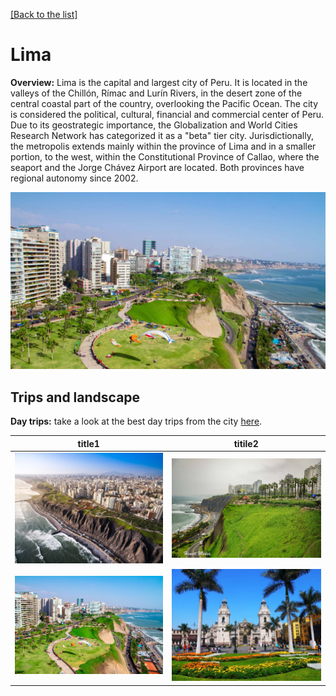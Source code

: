 [[Back to the list]](city_list.md)
# Lima
**Overview:** Lima  is the capital and largest city of Peru. It is located in the valleys of the Chillón, Rímac and Lurín Rivers, in the desert zone of the central coastal part of the country, overlooking the Pacific Ocean. The city is considered the political, cultural, financial and commercial center of Peru. Due to its geostrategic importance, the Globalization and World Cities Research Network has categorized it as a "beta" tier city. Jurisdictionally, the metropolis extends mainly within the province of Lima and in a smaller portion, to the west, within the Constitutional Province of Callao, where the seaport and the Jorge Chávez Airport are located. Both provinces have regional autonomy since 2002.


![Lima tourist view](resources/Lima_view.jpg)
## Trips and landscape
**Day trips:** take a look at the best day trips from the city [here](https://www.lonelyplanet.com/articles/best-day-trips-from-lima).

| title1 | titile2 |
| --- | --- |
| ![landscape image](resources/Lima_landscape_0.jpg) | ![landscape image](resources/Lima_landscape_1.jpg) |
| ![landscape image](resources/Lima_landscape_2.jpg) | ![landscape image](resources/Lima_landscape_3.jpg) |
